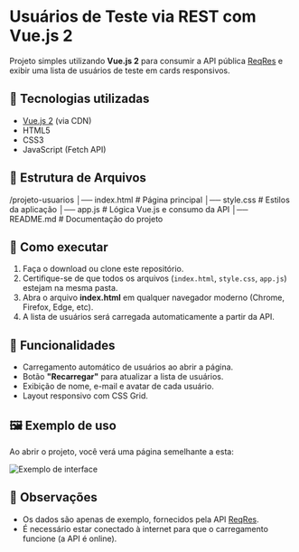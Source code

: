 # Usuários de Teste via REST com Vue.js 2

Projeto simples utilizando **Vue.js 2** para consumir a API pública [ReqRes](https://reqres.in/) e exibir uma lista de usuários de teste em cards responsivos.  

## 🚀 Tecnologias utilizadas
- [Vue.js 2](https://v2.vuejs.org/) (via CDN)  
- HTML5  
- CSS3  
- JavaScript (Fetch API)  

## 📂 Estrutura de Arquivos
/projeto-usuarios
│── index.html # Página principal
│── style.css # Estilos da aplicação
│── app.js # Lógica Vue.js e consumo da API
│── README.md # Documentação do projeto

## 📖 Como executar
1. Faça o download ou clone este repositório.  
2. Certifique-se de que todos os arquivos (`index.html`, `style.css`, `app.js`) estejam na mesma pasta.  
3. Abra o arquivo **index.html** em qualquer navegador moderno (Chrome, Firefox, Edge, etc).  
4. A lista de usuários será carregada automaticamente a partir da API.  

## 🔄 Funcionalidades
- Carregamento automático de usuários ao abrir a página.  
- Botão **"Recarregar"** para atualizar a lista de usuários.  
- Exibição de nome, e-mail e avatar de cada usuário.  
- Layout responsivo com CSS Grid.  

## 🖼️ Exemplo de uso
Ao abrir o projeto, você verá uma página semelhante a esta:  

![Exemplo de interface](https://reqres.in/img/faces/1-image.jpg)  

## 📝 Observações
- Os dados são apenas de exemplo, fornecidos pela API [ReqRes](https://reqres.in/).  
- É necessário estar conectado à internet para que o carregamento funcione (a API é online).  
